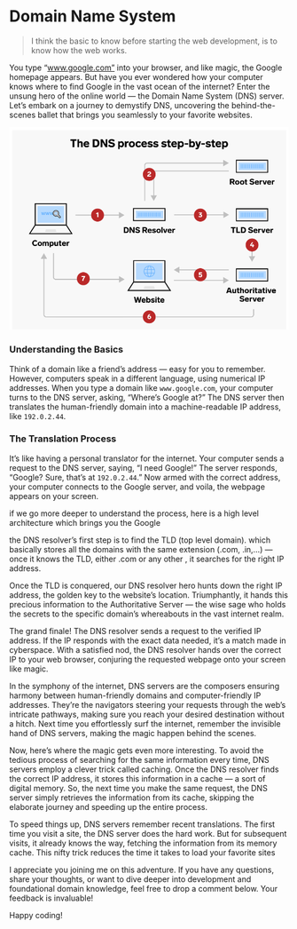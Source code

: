 # Domain Name System

> I think the basic to know before starting the web development, is to know how the web works.

You type “www.google.com” into your browser, and like magic, the Google homepage appears. But have you ever wondered 
how your computer knows where to find Google in the vast ocean of the internet? Enter the unsung hero of the online world — the 
Domain Name System (DNS) server. Let’s embark on a journey to demystify DNS, uncovering the behind-the-scenes ballet that brings you 
seamlessly to your favorite websites.

![dns](../images/dns.png)

### Understanding the Basics

Think of a domain like a friend’s address — easy for you to remember. However, computers speak in a different language, using 
numerical IP addresses. When you type a domain like `www.google.com`, your computer turns to the DNS server, asking, “Where’s Google 
at?” The DNS server then translates the human-friendly domain into a machine-readable IP address, like `192.0.2.44`.



### The Translation Process

It’s like having a personal translator for the internet. Your computer sends a request to the DNS server, saying, “I need Google!” 
The server responds, “Google? Sure, that’s at `192.0.2.44`.” Now armed with the correct address, your computer connects to the Google 
server, and voila, the webpage appears on your screen.

if we go more deeper to understand the process, here is a high level architecture which brings you the Google


the DNS resolver’s first step is to find the TLD (top level domain). which basically stores all the domains with the same extension 
(.com, .in,…) — once it knows the TLD, either .com or any other , it searches for the right IP address.


Once the TLD is conquered, our DNS resolver hero hunts down the right IP address, the golden key to the website’s location. 
Triumphantly, it hands this precious information to the Authoritative Server — the wise sage who holds the secrets to the specific 
domain’s whereabouts in the vast internet realm.

The grand finale! The DNS resolver sends a request to the verified IP address. If the IP responds with the exact data needed, it’s a 
match made in cyberspace. With a satisfied nod, the DNS resolver hands over the correct IP to your web browser, conjuring the 
requested webpage onto your screen like magic.

In the symphony of the internet, DNS servers are the composers ensuring harmony between human-friendly domains and computer-friendly 
IP addresses. They’re the navigators steering your requests through the web’s intricate pathways, making sure you reach your desired 
destination without a hitch. Next time you effortlessly surf the internet, remember the invisible hand of DNS servers, making the 
magic happen behind the scenes.

Now, here’s where the magic gets even more interesting. To avoid the tedious process of searching for the same information every 
time, DNS servers employ a clever trick called caching. Once the DNS resolver finds the correct IP address, it stores this 
information in a cache — a sort of digital memory. So, the next time you make the same request, the DNS server simply retrieves the 
information from its cache, skipping the elaborate journey and speeding up the entire process.

To speed things up, DNS servers remember recent translations. The first time you visit a site, the DNS server does the hard work. 
But for subsequent visits, it already knows the way, fetching the information from its memory cache. This nifty trick reduces the 
time it takes to load your favorite sites

I appreciate you joining me on this adventure. If you have any questions, share your thoughts, or want to dive deeper into 
development and foundational domain knowledge, feel free to drop a comment below. Your feedback is invaluable!


Happy coding!